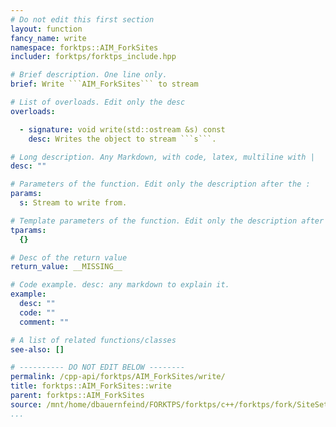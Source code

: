 ```yaml
---
# Do not edit this first section
layout: function
fancy_name: write
namespace: forktps::AIM_ForkSites
includer: forktps/forktps_include.hpp

# Brief description. One line only.
brief: Write ```AIM_ForkSites``` to stream

# List of overloads. Edit only the desc
overloads:

  - signature: void write(std::ostream &s) const
    desc: Writes the object to stream ```s```.

# Long description. Any Markdown, with code, latex, multiline with |
desc: ""

# Parameters of the function. Edit only the description after the :
params:
  s: Stream to write from.

# Template parameters of the function. Edit only the description after the :
tparams:
  {}

# Desc of the return value
return_value: __MISSING__

# Code example. desc: any markdown to explain it.
example:
  desc: ""
  code: ""
  comment: ""

# A list of related functions/classes
see-also: []

# ---------- DO NOT EDIT BELOW --------
permalink: /cpp-api/forktps/AIM_ForkSites/write/
title: forktps::AIM_ForkSites::write
parent: forktps::AIM_ForkSites
source: /mnt/home/dbauernfeind/FORKTPS/forktps/c++/forktps/fork/SiteSets/AIM_ForkSites.hpp
...
```


